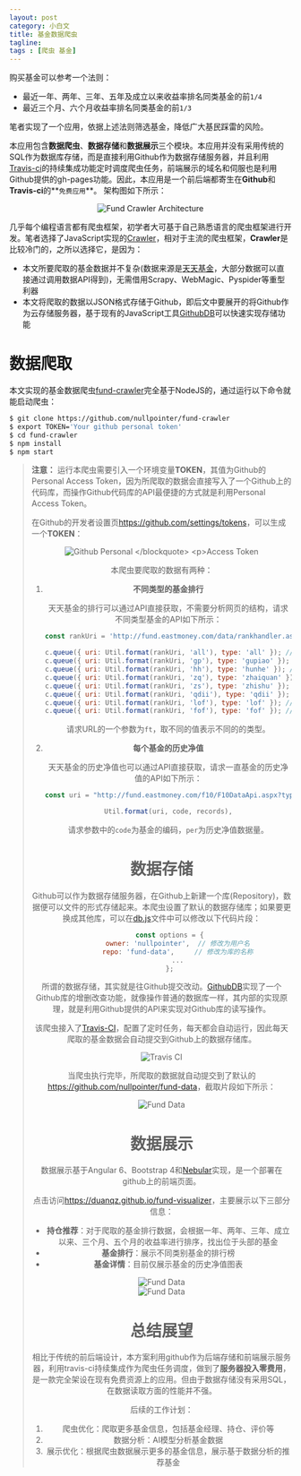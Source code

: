 ```yaml
---
layout: post
category: 小白文
title: 基金数据爬虫
tagline:
tags : [爬虫 基金]
---
```


购买基金可以参考一个法则：

- 最近一年、两年、三年、五年及成立以来收益率排名同类基金的前`1/4`
- 最近三个月、六个月收益率排名同类基金的前`1/3`

笔者实现了一个应用，依据上述法则筛选基金，降低广大基民踩雷的风险。

本应用包含**数据爬虫**、**数据存储**和**数据展示**三个模块。本应用并没有采用传统的SQL作为数据库存储，而是直接利用Github作为数据存储服务器，并且利用[Travis-ci](https://travis-ci.com/nullpointer/fund-crawler)的持续集成功能定时调度爬虫任务，前端展示的域名和伺服也是利用Github提供的gh-pages功能。因此，本应用是一个前后端都寄生在**Github**和**Travis-ci**的**`免费应用`**。
架构图如下所示：

<div align="center"><img src="/assets/images/fundcrawler/0-fundcrawler-architecture.png" alt="Fund Crawler Architecture"/></div>

几乎每个编程语言都有爬虫框架，初学者大可基于自己熟悉语言的爬虫框架进行开发。笔者选择了JavaScript实现的[Crawler](https://www.npmjs.com/package/crawler)，相对于主流的爬虫框架，**Crawler**是比较冷门的，之所以选择它，是因为：

- 本文所要爬取的基金数据并不复杂(数据来源是[天天基金](http://fund.eastmoney.com/)，大部分数据可以直接通过调用数据API得到)，无需借用Scrapy、WebMagic、Pyspider等重型利器
- 本文将爬取的数据以JSON格式存储于Github，即后文中要展开的将Github作为云存储服务器，基于现有的JavaScript工具[GithubDB](https://www.npmjs.com/package/github-db)可以快速实现存储功能


# 数据爬取

本文实现的基金数据爬虫[fund-crawler](https://github.com/nullpointer/fund-crawler)完全基于NodeJS的，通过运行以下命令就能启动爬虫：

```sh
$ git clone https://github.com/nullpointer/fund-crawler
$ export TOKEN='Your github personal token'
$ cd fund-crawler
$ npm install
$ npm start
```

> **注意：** 运行本爬虫需要引入一个环境变量**TOKEN**，其值为Github的Personal Access Token，因为所爬取的数据会直接写入了一个Github上的代码库，而操作Github代码库的API最便捷的方式就是利用Personal Access Token。
>
> 在Github的开发者设置页<https://github.com/settings/tokens>，可以生成一个**TOKEN**：
>
> <div align="center"><img src="/assets/images/fundcrawler/1-fundcrawler-github-token.png" alt="Github Personal
Access Token"/></div>

本爬虫要爬取的数据有两种：

1. **不同类型的基金排行**

    天天基金的排行可以通过API直接获取，不需要分析网页的结构，请求不同类型基金的API如下所示：

    ```javascript
    const rankUri = 'http://fund.eastmoney.com/data/rankhandler.aspx?op=ph&dt=kf&ft=%s&rs=&gs=0&sc=zzf&st=desc&pi=1&pn=10000&dx=1'

    c.queue({ uri: Util.format(rankUri, 'all'), type: 'all' }); // 全部
    c.queue({ uri: Util.format(rankUri, 'gp'), type: 'gupiao' }); // 股票型
    c.queue({ uri: Util.format(rankUri, 'hh'), type: 'hunhe' }); // 混合型
    c.queue({ uri: Util.format(rankUri, 'zq'), type: 'zhaiquan' }); // 债券型
    c.queue({ uri: Util.format(rankUri, 'zs'), type: 'zhishu' }); // 指数型
    c.queue({ uri: Util.format(rankUri, 'qdii'), type: 'qdii' }); // QDII
    c.queue({ uri: Util.format(rankUri, 'lof'), type: 'lof' }); // LOF
    c.queue({ uri: Util.format(rankUri, 'fof'), type: 'fof' }); // FOF
    ```

    请求URL的一个参数为`ft`，取不同的值表示不同的的类型。

2. **每个基金的历史净值**

    天天基金的历史净值也可以通过API直接获取，请求一直基金的历史净值的API如下所示：

    ```javascript
    const uri = "http://fund.eastmoney.com/f10/F10DataApi.aspx?type=lsjz&code=%s&page=1&per=%s"

    Util.format(uri, code, records),
    ```

    请求参数中的`code`为基金的编码，`per`为历史净值数据量。


# 数据存储

Github可以作为数据存储服务器，在Github上新建一个库(Repository)，数据便可以文件的形式存储起来。本爬虫设置了默认的数据存储库；如果要更换成其他库，可以在[db.js](https://github.com/nullpointer/fund-crawler/blob/master/src/db.js)文件中可以修改以下代码片段：

```javascript
    const options = {
        owner: 'nullpointer',  // 修改为用户名
        repo: 'fund-data',     // 修改为库的名称
        ...
    };
```

所谓的数据存储，其实就是往Github提交改动。[GithubDB](https://www.npmjs.com/package/github-db)实现了一个Github库的增删改查功能，就像操作普通的数据库一样，其内部的实现原理，就是利用Github提供的API来实现对Github库的读写操作。

该爬虫接入了[Travis-CI](https://travis-ci.com/nullpointer/fund-crawler)，配置了定时任务，每天都会自动运行，因此每天爬取的基金数据会自动提交到Github上的数据存储库。

<div align="center"><img src="/assets/images/fundcrawler/2-fundcrawler-travis-ci.png" alt="Travis CI"/></div>

当爬虫执行完毕，所爬取的数据就自动提交到了默认的<https://github.com/nullpointer/fund-data>，截取片段如下所示：

<div align="center"><img src="/assets/images/fundcrawler/3-fundcrawler-fund-data.png" alt="Fund Data"/></div>

# 数据展示

数据展示基于Angular 6、Bootstrap 4和[Nebular](https://github.com/akveo/nebular)实现，是一个部署在github上的前端页面。

点击访问<https://duanqz.github.io/fund-visualizer>，主要展示以下三部分信息：

- **持仓推荐**：对于爬取的基金排行数据，会根据一年、两年、三年、成立以来、三个月、五个月的收益率进行排序，找出位于头部的基金
- **基金排行**：展示不同类别基金的排行榜
- **基金详情**：目前仅展示基金的历史净值图表

<div align="center"><img src="/assets/images/fundcrawler/4-fundcrawler-fund-recommend.png" alt="Fund Data"/></div>

<div align="center"><img src="/assets/images/fundcrawler/5-fundcrawler-fund-detail.png" alt="Fund Data"/></div>

# 总结展望

相比于传统的前后端设计，本方案利用github作为后端存储和前端展示服务器，利用travis-ci持续集成作为爬虫任务调度，做到了**服务器投入零费用**，是一款完全架设在现有免费资源上的应用。但由于数据存储没有采用SQL，在数据读取方面的性能并不强。

后续的工作计划：

1. 爬虫优化：爬取更多基金信息，包括基金经理、持仓、评价等
2. 数据分析：AI模型分析基金数据
3. 展示优化：根据爬虫数据展示更多的基金信息，展示基于数据分析的推荐基金
